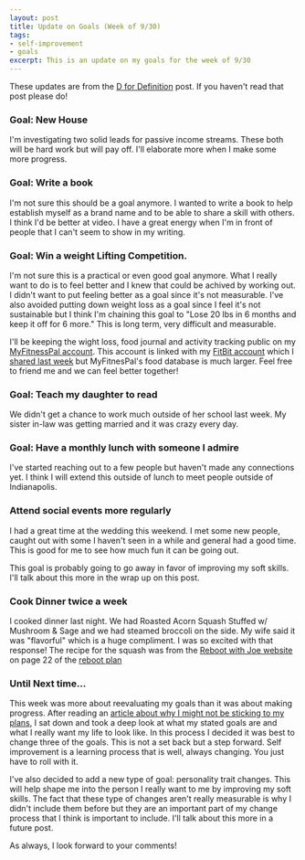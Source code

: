 ```yaml
---
layout: post
title: Update on Goals (Week of 9/30)
tags:
- self-improvement
- goals
excerpt: This is an update on my goals for the week of 9/30
--- 
```


These updates are from the [D for Definition](http://indytechcook.com/d-definition/) post.  If you haven't read that post please do!


### Goal:  New House

I'm investigating two solid leads for passive income streams.  These both will be hard work but will pay off.  I'll elaborate more when I make some more progress.

### Goal:  Write a book

I'm not sure this should be a goal anymore.  I wanted to write a book to help establish myself as a brand name and to be able to share a skill with others.  I think I'd be better at video.  I have a great energy when I'm in front of people that I can't seem to show in my writing.

### Goal: Win a weight Lifting Competition.

I'm not sure this is a practical or even good goal anymore.  What I really want to do is to feel better and I knew that could be achived by working out. I didn't want to put feeling better as a goal since it's not measurable.  I've also avoided putting down weight loss as a goal since I feel it's not sustainable but I think I'm chaining this goal to "Lose 20 lbs in 6 months and keep it off for 6 more."  This is long term, very difficult and measurable.

I'll be keeping the wight loss, food journal and activity tracking public on my [MyFitnessPal account](http://www.myfitnesspal.com/indytechcook).  This account is linked with my [FitBit account](http://www.myfitnesspal.com/indytechcook) which I [shared last week](http://indytechcook.com/goal-update-9-24/) but MyFitnesPal's food database is much larger.  Feel free to friend me and we can feel better together!

### Goal: Teach my daughter to read

We didn't get a chance to work much outside of her school last week.  My sister in-law was getting married and it was crazy every day.

### Goal: Have a monthly lunch with someone I admire

I've started reaching out to a few people but haven't made any connections yet.  I think I will extend this outside of lunch to meet people outside of Indianapolis.

### Attend social events more regularly

I had a great time at the wedding this weekend.  I met some new people, caught out with some I haven't seen in a while and general had a good time.  This is good for me to see how much fun it can be going out. 

This goal is probably going to go away in favor of improving my soft skills.  I'll talk about this more in the wrap up on this post.

### Cook Dinner twice a week

I cooked dinner last night.  We had Roasted Acorn Squash Stuffed w/ Mushroom & Sage and we had steamed broccoli on the side.  My wife said it was "flavorful" which is a huge compliment.  I was so excited with that response!  The recipe for the squash was from the [Reboot with Joe website](http://www.rebootwithjoe.com/) on page 22 of the [reboot plan](http://www.rebootwithjoe.com/wp-content/uploads/2013/06/rbwj_15dayplan-FULLR_2.pdf)

### Until Next time…

This week was more about reevaluating my goals than it was about making progress.  After reading an [article about why I might not be sticking to my plans](http://www.bombchelle.com/2012/planning-pitfalls/), I sat down and took a deep look at what my stated goals are and what I really want my life to look like.  In this process I decided it was best to change three of the goals.  This is not a set back but a step forward.  Self improvement is a learning process that is well, always changing.  You just have to roll with it.

I've also decided to add a new type of goal: personality trait changes.  This will help shape me into the person I really want to me by improving my soft skills.  The fact that these type of changes aren't really measurable is why I didn't include them before but they are an important part of my change process that I think is important to include.  I'll talk about this more in a future post.

As always, I look forward to your comments!
